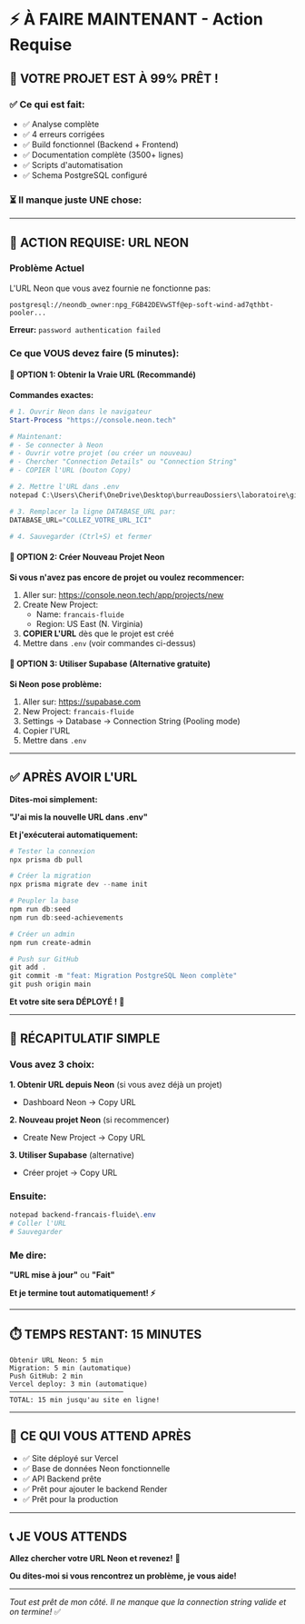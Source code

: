 # ⚡ À FAIRE MAINTENANT - Action Requise

## 🎯 VOTRE PROJET EST À 99% PRÊT !

### ✅ Ce qui est fait:
- ✅ Analyse complète
- ✅ 4 erreurs corrigées
- ✅ Build fonctionnel (Backend + Frontend)
- ✅ Documentation complète (3500+ lignes)
- ✅ Scripts d'automatisation
- ✅ Schema PostgreSQL configuré

### ⏳ Il manque juste UNE chose:

---

## 🔴 ACTION REQUISE: URL NEON

### Problème Actuel

L'URL Neon que vous avez fournie ne fonctionne pas:
```
postgresql://neondb_owner:npg_FGB42DEVwSTf@ep-soft-wind-ad7qthbt-pooler...
```

**Erreur:** `password authentication failed`

### Ce que VOUS devez faire (5 minutes):

#### 🎯 OPTION 1: Obtenir la Vraie URL (Recommandé)

**Commandes exactes:**

```powershell
# 1. Ouvrir Neon dans le navigateur
Start-Process "https://console.neon.tech"

# Maintenant:
# - Se connecter à Neon
# - Ouvrir votre projet (ou créer un nouveau)
# - Chercher "Connection Details" ou "Connection String"
# - COPIER l'URL (bouton Copy)

# 2. Mettre l'URL dans .env
notepad C:\Users\Cherif\OneDrive\Desktop\burreauDossiers\laboratoire\github\francais-fluide\backend-francais-fluide\.env

# 3. Remplacer la ligne DATABASE_URL par:
DATABASE_URL="COLLEZ_VOTRE_URL_ICI"

# 4. Sauvegarder (Ctrl+S) et fermer
```

#### 🎯 OPTION 2: Créer Nouveau Projet Neon

**Si vous n'avez pas encore de projet ou voulez recommencer:**

1. Aller sur: https://console.neon.tech/app/projects/new
2. Create New Project:
   - Name: `francais-fluide`
   - Region: US East (N. Virginia)
3. **COPIER L'URL** dès que le projet est créé
4. Mettre dans `.env` (voir commandes ci-dessus)

#### 🎯 OPTION 3: Utiliser Supabase (Alternative gratuite)

**Si Neon pose problème:**

1. Aller sur: https://supabase.com
2. New Project: `francais-fluide`
3. Settings → Database → Connection String (Pooling mode)
4. Copier l'URL
5. Mettre dans `.env`

---

## ✅ APRÈS AVOIR L'URL

**Dites-moi simplement:**

**"J'ai mis la nouvelle URL dans .env"**

**Et j'exécuterai automatiquement:**

```powershell
# Tester la connexion
npx prisma db pull

# Créer la migration
npx prisma migrate dev --name init

# Peupler la base
npm run db:seed
npm run db:seed-achievements

# Créer un admin
npm run create-admin

# Push sur GitHub
git add .
git commit -m "feat: Migration PostgreSQL Neon complète"
git push origin main
```

**Et votre site sera DÉPLOYÉ !** 🚀

---

## 📝 RÉCAPITULATIF SIMPLE

### Vous avez 3 choix:

**1. Obtenir URL depuis Neon** (si vous avez déjà un projet)
- Dashboard Neon → Copy URL

**2. Nouveau projet Neon** (si recommencer)
- Create New Project → Copy URL

**3. Utiliser Supabase** (alternative)
- Créer projet → Copy URL

### Ensuite:

```powershell
notepad backend-francais-fluide\.env
# Coller l'URL
# Sauvegarder
```

### Me dire:

**"URL mise à jour"** ou **"Fait"**

**Et je termine tout automatiquement! ⚡**

---

## ⏱️ TEMPS RESTANT: 15 MINUTES

```
Obtenir URL Neon: 5 min
Migration: 5 min (automatique)
Push GitHub: 2 min
Vercel deploy: 3 min (automatique)
────────────────────────────
TOTAL: 15 min jusqu'au site en ligne!
```

---

## 🎁 CE QUI VOUS ATTEND APRÈS

- ✅ Site déployé sur Vercel
- ✅ Base de données Neon fonctionnelle
- ✅ API Backend prête
- ✅ Prêt pour ajouter le backend Render
- ✅ Prêt pour la production

---

## 📞 JE VOUS ATTENDS

**Allez chercher votre URL Neon et revenez!** 🚀

**Ou dites-moi si vous rencontrez un problème, je vous aide!**

---

*Tout est prêt de mon côté. Il ne manque que la connection string valide et on termine!* ✅

